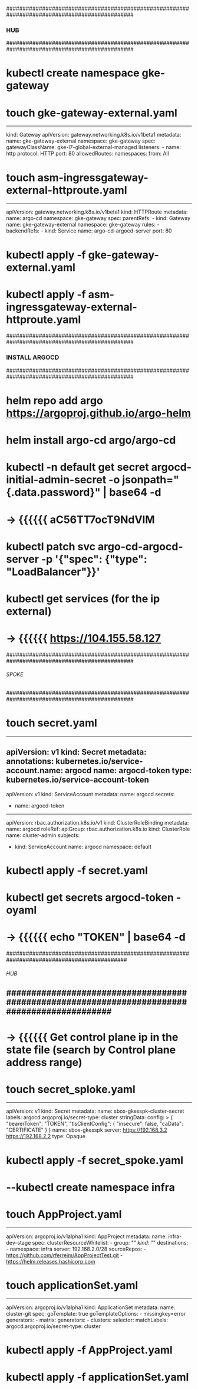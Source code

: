 ###############################################################################################
### HUB #######################################################################################
###############################################################################################

# kubectl create namespace gke-gateway

# touch gke-gateway-external.yaml
---
kind: Gateway
apiVersion: gateway.networking.k8s.io/v1beta1
metadata:
  name: gke-gateway-external
  namespace: gke-gateway
spec:
  gatewayClassName: gke-l7-global-external-managed
  listeners:
    - name: http
      protocol: HTTP
      port: 80
      allowedRoutes:
        namespaces:
          from: All

# touch asm-ingressgateway-external-httproute.yaml
---
apiVersion: gateway.networking.k8s.io/v1beta1
kind: HTTPRoute
metadata:
  name: argo-cd
  namespace: gke-gateway
spec:
  parentRefs:
    - kind: Gateway
      name: gke-gateway-external
      namespace: gke-gateway
  rules:
    - backendRefs:
        - kind: Service
          name: argo-cd-argocd-server
          port: 80

# kubectl apply -f gke-gateway-external.yaml

# kubectl apply -f asm-ingressgateway-external-httproute.yaml

###############################################################################################
### INSTALL ARGOCD ############################################################################
###############################################################################################

# helm repo add argo https://argoproj.github.io/argo-helm

# helm install argo-cd argo/argo-cd

# kubectl -n default get secret argocd-initial-admin-secret -o jsonpath="{.data.password}" | base64 -d
# -> {{{{{{ aC56TT7ocT9NdVlM

# kubectl patch svc argo-cd-argocd-server -p '{"spec": {"type": "LoadBalancer"}}'

# kubectl get services (for the ip external)
# -> {{{{{{ https://104.155.58.127

###############################################################################################
###### SPOKE ##################################################################################
###############################################################################################

# touch secret.yaml
---
apiVersion: v1
kind: Secret
metadata:
  annotations:
    kubernetes.io/service-account.name: argocd
  name: argocd-token
type: kubernetes.io/service-account-token
---
apiVersion: v1
kind: ServiceAccount
metadata:
  name: argocd
secrets:
  - name: argocd-token
---
apiVersion: rbac.authorization.k8s.io/v1
kind: ClusterRoleBinding
metadata:
  name: argocd
roleRef:
  apiGroup: rbac.authorization.k8s.io
  kind: ClusterRole
  name: cluster-admin
subjects:
  - kind: ServiceAccount
    name: argocd
    namespace: default

# kubectl apply -f secret.yaml

# kubectl get secrets argocd-token -oyaml

# -> {{{{{{ echo "TOKEN" | base64 -d

#############################################################################################
###### HUB ##################################################################################
#############################################################################################
---
# -> {{{{{{ Get control plane ip in the state file (search by Control plane address range)

# touch secret_sploke.yaml
---
apiVersion: v1
kind: Secret
metadata:
  name: sbox-gkesspk-cluster-secret
  labels:
    argocd.argoproj.io/secret-type: cluster
stringData:
  config: >
    {
      "bearerToken": "TOKEN",
      "tlsClientConfig": {
        "insecure": false,
        "caData": "CERTIFICATE"
      }
    }
  name: sbox-gkesspk
  server: https://192.168.3.2  https://192.168.2.2
type: Opaque

# kubectl apply -f secret_spoke.yaml

# --kubectl create namespace infra

# touch AppProject.yaml
---
apiVersion: argoproj.io/v1alpha1
kind: AppProject
metadata:
  name: infra-dev-stage
spec:
  clusterResourceWhitelist:
    - group: "*"
      kind: "*"
  destinations:
    - namespace: infra
      server: 192.168.2.0/28
  sourceRepos:
    - https://github.com/rferreim/AppProjectTest.git
    - https://helm.releases.hashicorp.com

# touch applicationSet.yaml
---
apiVersion: argoproj.io/v1alpha1
kind: ApplicationSet
metadata:
  name: cluster-git
spec:
  goTemplate: true
  goTemplateOptions:
    - missingkey=error
  generators:
    - matrix:
        generators:
          - clusters:
              selector:
                matchLabels:
                  argocd.argoproj.io/secret-type: cluster

# kubectl apply -f AppProject.yaml

# kubectl apply -f applicationSet.yaml
